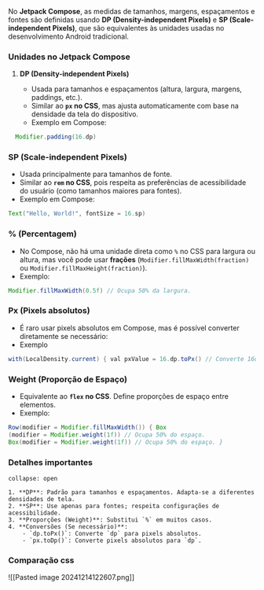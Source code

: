 No **Jetpack Compose**, as medidas de tamanhos, margens, espaçamentos e fontes são definidas usando **DP (Density-independent Pixels)** e **SP (Scale-independent Pixels)**, que são equivalentes às unidades usadas no desenvolvimento Android tradicional.

### **Unidades no Jetpack Compose**

1. **DP (Density-independent Pixels)**
    
    - Usada para tamanhos e espaçamentos (altura, largura, margens, paddings, etc.).
    - Similar ao **`px` no CSS**, mas ajusta automaticamente com base na densidade da tela do dispositivo.
    - Exemplo em Compose:

 ```java
   Modifier.padding(16.dp)
```

### SP (Scale-independent Pixels)

- Usada principalmente para tamanhos de fonte.
- Similar ao **`rem` no CSS**, pois respeita as preferências de acessibilidade do usuário (como tamanhos maiores para fontes).
- Exemplo em Compose:
 ```java
Text("Hello, World!", fontSize = 16.sp)
```

### % (Percentagem)

- No Compose, não há uma unidade direta como `%` no CSS para largura ou altura, mas você pode usar **frações** (`Modifier.fillMaxWidth(fraction)` ou `Modifier.fillMaxHeight(fraction)`).
- Exemplo: 
```java
Modifier.fillMaxWidth(0.5f) // Ocupa 50% da largura.
```

### Px (Pixels absolutos)

- É raro usar pixels absolutos em Compose, mas é possível converter diretamente se necessário:
- Exemplo
```java
with(LocalDensity.current) { val pxValue = 16.dp.toPx() // Converte 16dp para pixels. }
```

### Weight (Proporção de Espaço)

- Equivalente ao **`flex` no CSS**. Define proporções de espaço entre elementos.
- Exemplo:
```java
Row(modifier = Modifier.fillMaxWidth()) { Box
(modifier = Modifier.weight(1f)) // Ocupa 50% do espaço. 
Box(modifier = Modifier.weight(1f)) // Ocupa 50% do espaço. }
```

### Detalhes importantes

```ad-important
collapse: open

1. **DP**: Padrão para tamanhos e espaçamentos. Adapta-se a diferentes densidades de tela.
2. **SP**: Use apenas para fontes; respeita configurações de acessibilidade.
3. **Proporções (Weight)**: Substitui `%` em muitos casos.
4. **Conversões (Se necessário)**:
    - `dp.toPx()`: Converte `dp` para pixels absolutos.
    - `px.toDp()`: Converte pixels absolutos para `dp`.
```

### Comparação css

![[Pasted image 20241214122607.png]]

